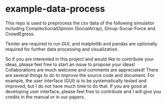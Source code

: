 # example-data-process

This repo is used to preprocess the csv data of the following simulaitor including ComplexSocialOpinion (SocialArray), Group-Social-Force and CrowdEgress.  

Tkinter are required to run GUI, and matplotlib and pandas are optionally required for further data processing and visualization. 

So if you are interested in this project and would like to contribute your ideas, please feel free to start an issue to propose your ideas!  Collaborations are much welcome and comments are appreciated!  There are several things to do to improve the source code and document.  For example, the user interface (GUI) is to be systematically tested and improved, but I do not have much time to do that.  If you are good at developing user interface, please feel free to contribute and I will give you credits in the manual or in our papers.  